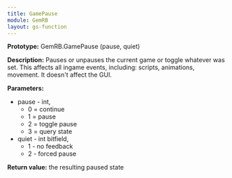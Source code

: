 ```yaml
---
title: GamePause
module: GemRB
layout: gs-function
---
```


**Prototype:** GemRB.GamePause (pause, quiet)

**Description:** Pauses or unpauses the current game or toggle whatever was 
set. This affects all ingame events, including: scripts, animations, 
movement. It doesn't affect the GUI.

**Parameters:**
  * pause  - int,
    * 0 = continue
    * 1 = pause
    * 2 = toggle pause
    * 3 = query state
  * quiet  - int bitfield,
    * 1 - no feedback
    * 2 - forced pause

**Return value:** the resulting paused state
